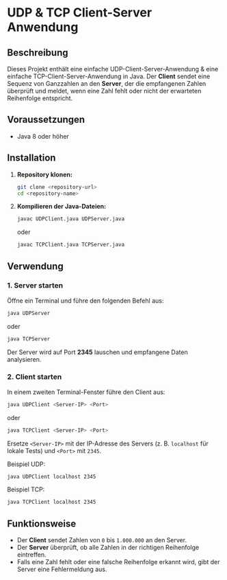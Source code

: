 # UDP & TCP Client-Server Anwendung

## Beschreibung
Dieses Projekt enthält eine einfache UDP-Client-Server-Anwendung & eine einfache TCP-Client-Server-Anwendung in Java. 
Der **Client** sendet eine Sequenz von Ganzzahlen an den **Server**, der die empfangenen Zahlen überprüft und meldet, wenn eine Zahl fehlt oder nicht der erwarteten Reihenfolge entspricht.

## Voraussetzungen
- Java 8 oder höher

## Installation
1. **Repository klonen:**
   ```sh
   git clone <repository-url>
   cd <repository-name>
   ```
2. **Kompilieren der Java-Dateien:**
   ```sh
   javac UDPClient.java UDPServer.java
   ```
   oder
   
   ```sh
   javac TCPClient.java TCPServer.java
   ```

## Verwendung
### 1. Server starten
Öffne ein Terminal und führe den folgenden Befehl aus:
```sh
java UDPServer
```
oder

```sh
java TCPServer
```
Der Server wird auf Port **2345** lauschen und empfangene Daten analysieren.

### 2. Client starten
In einem zweiten Terminal-Fenster führe den Client aus:
```sh
java UDPClient <Server-IP> <Port>
```
oder

```sh
java TCPClient <Server-IP> <Port>
```
Ersetze `<Server-IP>` mit der IP-Adresse des Servers (z. B. `localhost` für lokale Tests) und `<Port>` mit `2345`.

Beispiel UDP:
```sh
java UDPClient localhost 2345
```
Beispiel TCP:
```sh
java TCPClient localhost 2345
```

## Funktionsweise
- Der **Client** sendet Zahlen von `0` bis `1.000.000` an den Server.
- Der **Server** überprüft, ob alle Zahlen in der richtigen Reihenfolge eintreffen.
- Falls eine Zahl fehlt oder eine falsche Reihenfolge erkannt wird, gibt der Server eine Fehlermeldung aus.




